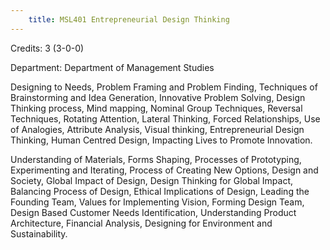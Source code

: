 ```yaml
---
    title: MSL401 Entrepreneurial Design Thinking
---
```

Credits: 3 (3-0-0)

Department: Department of Management Studies

Designing to Needs, Problem Framing and Problem Finding, Techniques of Brainstorming and Idea Generation, Innovative Problem Solving, Design Thinking process, Mind mapping, Nominal Group Techniques, Reversal Techniques, Rotating Attention, Lateral Thinking, Forced Relationships, Use of Analogies, Attribute Analysis, Visual thinking, Entrepreneurial Design Thinking, Human Centred Design, Impacting Lives to Promote Innovation.

Understanding of Materials, Forms Shaping, Processes of Prototyping, Experimenting and Iterating, Process of Creating New Options, Design and Society, Global Impact of Design, Design Thinking for Global Impact, Balancing Process of Design, Ethical Implications of Design, Leading the Founding Team, Values for Implementing Vision, Forming Design Team, Design Based Customer Needs Identification, Understanding Product Architecture, Financial Analysis, Designing for Environment and Sustainability.